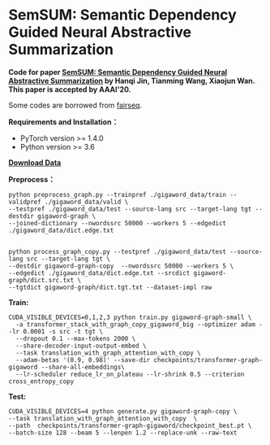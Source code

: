 # SemSUM: Semantic Dependency Guided Neural Abstractive Summarization
**Code for paper [SemSUM: Semantic Dependency Guided Neural Abstractive Summarization](https://aaai.org/ojs/index.php/AAAI/article/view/6312) by Hanqi Jin, Tianming Wang, Xiaojun Wan. This paper is accepted by AAAI'20.**

Some codes are borrowed from [fairseq](https://github.com/pytorch/fairseq).

**Requirements and Installation：**
* PyTorch version >= 1.4.0
* Python version >= 3.6

**[Download Data](https://drive.google.com/file/d/1Ac1bCFEIhG8NgGeE_3AWP864MRovmK_7/view?usp=sharing)**

**Preprocess：**
```
python preprocess_graph.py --trainpref ./gigaword_data/train --validpref ./gigaword_data/valid \
--testpref ./gigaword_data/test --source-lang src --target-lang tgt --destdir gigaword-graph \
--joined-dictionary --nwordssrc 50000 --workers 5 --edgedict ./gigaword_data/dict.edge.txt
```
```

python process_graph_copy.py --testpref ./gigaword_data/test --source-lang src --target-lang tgt \
--destdir gigaword-graph-copy  --nwordssrc 50000 --workers 5 \
--edgedict ./gigaword_data/dict.edge.txt --srcdict gigaword-graph/dict.src.txt \
--tgtdict gigaword-graph/dict.tgt.txt --dataset-impl raw
```

**Train:**
```
CUDA_VISIBLE_DEVICES=0,1,2,3 python train.py gigaword-graph-small \
  -a transformer_stack_with_graph_copy_gigaword_big --optimizer adam --lr 0.0001 -s src -t tgt \
  --dropout 0.1 --max-tokens 2000 \
  --share-decoder-input-output-embed \
  --task translation_with_graph_attention_with_copy \
  --adam-betas '(0.9, 0.98)' --save-dir checkpoints/transformer-graph-gigaword --share-all-embeddings\
  --lr-scheduler reduce_lr_on_plateau --lr-shrink 0.5 --criterion cross_entropy_copy
```

**Test:**
```
CUDA_VISIBLE_DEVICES=4 python generate.py gigaword-graph-copy \
--task translation_with_graph_attention_with_copy  \
--path  checkpoints/transformer-graph-gigaword/checkpoint_best.pt \
--batch-size 128 --beam 5 --lenpen 1.2 --replace-unk --raw-text  
```

